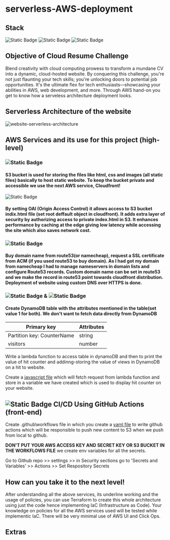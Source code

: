 # serverless-AWS-deployment

## Stack
![Static Badge](https://img.shields.io/badge/Cloud-AWS-brightgreen?style=for-the-badge&logo=Amazon%20AWS&logoColor=white&labelColor=grey&color=blue) 
![Static Badge](https://img.shields.io/badge/Services-S3%2C%20Lambda%2C%20Dynamo%20DB%2C%20CloudFront%2C%20Route%2053-%20red?style=for-the-badge&logo=Amazon%20AWS&logoColor=white&labelColor=grey&color=red) 
![Static Badge](https://img.shields.io/badge/Design-JavaScript%2C%20CSS%2C%20HTML-red?style=for-the-badge&logo=css3&logoColor=white&labelColor=orange&color=dark%20green)


## Objective of Cloud Resume Challenge

Blend creativity with cloud computing prowess to transform a mundane CV into a dynamic, cloud-hosted website. By conquering this challenge, you're not just flaunting your tech skills; you're unlocking doors to potential job opportunities. It's the ultimate flex for tech enthusiasts—showcasing your abilities in AWS, web development, and more.
Through AWS hand-on you get to know how a serveless architecture deployment looks. 

## Serverless Architecture of the website

![website-serverless-architecture](https://github.com/Parag-S-Salunkhe/serverless-AWS-deployment/assets/45193125/312bba38-3fb2-4be6-83e2-3b77061a34f3)

## AWS Services and its use for this project (high-level)

### ![Static Badge](https://img.shields.io/badge/AWS%20S3-grey?style=for-the-badge&logo=Amazon%20s3&logoColor=green)  
#### S3 bucket is used for storing the files like html, css and images (all static files) basically to host static website. To keep the bucket private and accessible we use the next AWS service, Cloudfront!

![Static Badge](https://img.shields.io/badge/AWS%20CloudFront-grey?style=for-the-badge&logo=Amazon%20CloudFront&logoColor=purple)
#### By setting OAI (Origin Access Control) it allows access to S3 bucket indix.html file (set root deffault object in cloudfront). It adds extra layer of security by authorizing access to private index.html in S3. It enhances performance by caching at the edge giving low latency while accessing the site which also saves network cost. 

### ![Static Badge](https://img.shields.io/badge/AWS%20Route53-grey?style=for-the-badge&logo=amazonroute53&logoColor=white) 

#### Buy domain name from route53(or namecheap), request a SSL certificate from ACM (if you used route53 to buy domain). As I had got my domain from namecheap I had to manage nameservers in domain lists and configure Route53 records. Custom domain name can be set in route53 and we make the record in route53 point towards cloudfront distribution. Deployment of website using custom DNS over HTTPS is done. 

### ![Static Badge](https://img.shields.io/badge/AWS%20Lambda-grey?style=for-the-badge&logo=awslambda&logoColor=yellow) & ![Static Badge](https://img.shields.io/badge/AWS%20DynamoDB-grey?style=for-the-badge&logo=amazondynamodb&logoColor=violet)

#### Create DynamoDB table with the attributes mentioned in the table(set value 1 for both). We don't want to fetch data directly from DynamoDB
| Primary key                | Attributes |
| -------------------------- | ---------- |
| Partition key: CounterName | string     |
| visitors                   | number     |

Write a lambda function to access table in dynamoDB and then to print the value of hit counter and addinng-storing the value of views in DynamoDB on a hit to website.

Create a [javascript file](Website_temp/index.js) which will fetch request from lambda function and store in a variable we have created which is used to display hit counter on your website.

##  ![Static Badge](https://img.shields.io/badge/GitHub%20Actions-grey?style=for-the-badge&logo=githubactions&logoColor=white) CI/CD Using GitHub Actions (front-end)

Create .github\workflows file in which you create a [yaml file](.github/workflows/front-end-cicd.yaml) to write github actions which will be responsible to push new content to S3 when we push from local to github. 

**DON'T PUT YOUR AWS ACCESS KEY AND SECRET KEY OR S3 BUCKET IN THE WORKFLOWS FILE** we create env variables for all the secrets.

Go to Github repo >> settings >> in Security sections go to 'Secrets and Variables' >> Actions >> Set Respository Secrets 

## How can you take it to the next level!

After understanding all the above services, its underline working and the usage of policies, you can use Terraform to create this whole architecture using just the code hence implementing IaC (Infrastructure as Code). Your knowledge on policies for all the AWS services used will be tested while implementic IaC. There will be very minimal use of AWS UI and Click Ops. 

## Extras













 





